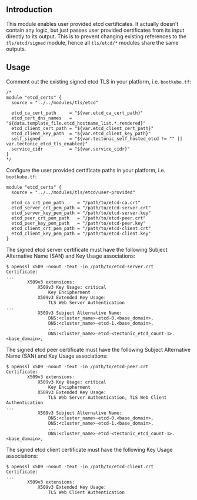 ## Introduction

This module enables user provided etcd certificates.
It actually doesn't contain any logic, but just passes user provided certificates from its input directly to its output.
This is to prevent changing existing references to the `tls/etcd/signed` module, hence all `tls/etcd/*` modules share
the same outputs.

## Usage

Comment out the existing signed etcd TLS in your platform, i.e. `bootkube.tf`:
```
/*
module "etcd_certs" {
  source = "../../modules/tls/etcd"

  etcd_ca_cert_path     = "${var.etcd_ca_cert_path}"
  etcd_cert_dns_names   = "${data.template_file.etcd_hostname_list.*.rendered}"
  etcd_client_cert_path = "${var.etcd_client_cert_path}"
  etcd_client_key_path  = "${var.etcd_client_key_path}"
  self_signed           = "${var.tectonic_self_hosted_etcd != "" || var.tectonic_etcd_tls_enabled}"
  service_cidr          = "${var.service_cidr}"
}
*/
```

Configure the user provided certificate paths in your platform, i.e. `bootkube.tf`:
```
module "etcd_certs" {
  source = "../../modules/tls/etcd/user-provided"

  etcd_ca_crt_pem_path     = "/path/to/etcd-ca.crt"
  etcd_server_crt_pem_path = "/path/to/etcd-server.crt"
  etcd_server_key_pem_path = "/path/to/etcd-server.key"
  etcd_peer_crt_pem_path   = "/path/to/etcd-peer.crt"
  etcd_peer_key_pem_path   = "/path/to/etcd-peer.key"
  etcd_client_crt_pem_path = "/path/to/etcd-client.crt"
  etcd_client_key_pem_path = "/path/to/etcd-client.key"
}
```

The signed etcd server certificate must have the following Subject Alternative Name (SAN) and Key Usage associations:
```
$ openssl x509 -noout -text -in /path/to/etcd-server.crt
Certificate:
...
        X509v3 extensions:
            X509v3 Key Usage: critical
                Key Encipherment
            X509v3 Extended Key Usage:
                TLS Web Server Authentication
...
            X509v3 Subject Alternative Name:
                DNS:<cluster_name>-etcd-0.<base_domain>,
                DNS:<cluster_name>-etcd-1.<base_domain>,
                ...
                DNS:<cluster_name>-etcd-<tectonic_etcd_count-1>.<base_domain>,
```

The signed etcd peer certificate must have the following Subject Alternative Name (SAN) and Key Usage associations:
```
$ openssl x509 -noout -text -in /path/to/etcd-peer.crt
Certificate:
        X509v3 extensions:
            X509v3 Key Usage: critical
                Key Encipherment
            X509v3 Extended Key Usage:
                TLS Web Server Authentication, TLS Web Client Authentication
...
            X509v3 Subject Alternative Name:
                DNS:<cluster_name>-etcd-0.<base_domain>,
                DNS:<cluster_name>-etcd-1.<base_domain>,
                ...
                DNS:<cluster_name>-etcd-<tectonic_etcd_count-1>.<base_domain>,
```

The signed etcd client certificate must have the following Key Usage associations:
```
$ openssl x509 -noout -text -in /path/to/etcd-client.crt
Certificate:
...
        X509v3 extensions:
            X509v3 Extended Key Usage:
                TLS Web Client Authentication
```

